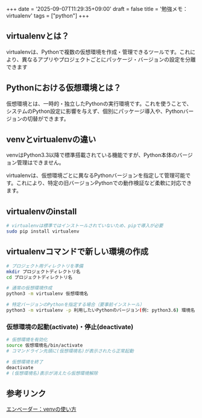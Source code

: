 +++
date = '2025-09-07T11:29:35+09:00'
draft = false
title = '勉強メモ：virtualenv'
tags = ["python"]
+++
## virtualenvとは？

virtualenvは、Pythonで複数の仮想環境を作成・管理できるツールです。これにより、異なるアプリやプロジェクトごとにパッケージ・バージョンの設定を分離できます

## Pythonにおける仮想環境とは？

仮想環境とは、一時的・独立したPythonの実行環境です。これを使うことで、システムのPython設定に影響を与えず、個別にパッケージ導入や、Pythonバージョンの切替ができます。

## venvとvirtualenvの違い

venvはPython3.3以降で標準搭載されている機能ですが、Python本体のバージョン管理はできません。

virtualenvは、仮想環境ごとに異なるPythonバージョンを指定して管理可能です。これにより、特定の旧バージョンPythonでの動作検証など柔軟に対応できます。

## virtualenvのinstall

```bash
# virtualenvは標準ではインストールされていないため、pipで導入が必要
sudo pip install virtualenv
```

## virtualenvコマンドで新しい環境の作成

```bash
# プロジェクト用ディレクトリを準備
mkdir プロジェクトディレクトリ名 
cd プロジェクトディレクトリ名

# 通常の仮想環境作成
python3 -m virtualenv 仮想環境名

# 特定バージョンのPythonを指定する場合（要事前インストール）
python3 -m virtualenv -p 利用したいPythonのバージョン(例: python3.6) 環境名
```

### 仮想環境の起動(activate)・停止(deactivate)

```bash
# 仮想環境を有効化
source 仮想環境名/bin/activate
# コマンドライン先頭に(仮想環境名)が表示されたら正常起動

# 仮想環境を終了
deactivate
# (仮想環境名)表示が消えたら仮想環境解除
```

## 参考リンク

[エンべーダー：venvの使い方](https://envader.plus/course/8/scenario/1074)